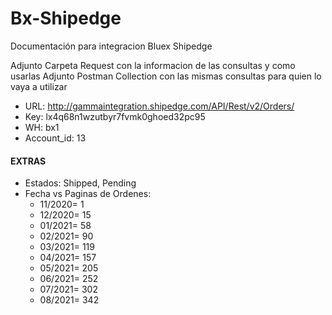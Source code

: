 # Bx-Shipedge
Documentación para integracion Bluex Shipedge 

Adjunto Carpeta Request con la informacion de las consultas y como usarlas
Adjunto Postman Collection con las mismas consultas para quien lo vaya a utilizar

* URL: http://gammaintegration.shipedge.com/API/Rest/v2/Orders/
* Key: lx4q68n1wzutbyr7fvmk0ghoed32pc95
* WH: bx1
* Account_id: 13

#### EXTRAS
* Estados: Shipped, Pending
* Fecha vs Paginas de Ordenes:
  * 11/2020= 1
  * 12/2020= 15
  * 01/2021= 58
  * 02/2021= 90
  * 03/2021= 119
  * 04/2021= 157
  * 05/2021= 205
  * 06/2021= 252
  * 07/2021= 302
  * 08/2021= 342
